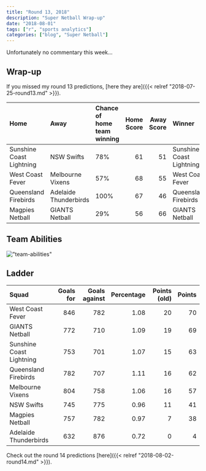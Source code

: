 ```yaml
---
title: "Round 13, 2018"
description: "Super Netball Wrap-up"
date: "2018-08-01"
tags: ["r", "sports analytics"]
categories: ["blog", "Super Netball"]
---
```


<!-- Time-stamp: <2018-08-10 15:53:43 (slane)> -->





Unfortunately no commentary this week...

## Wrap-up

If you missed my round 13 predictions, [here they are]({{< relref "2018-07-25-round13.md" >}}).


|Home                     |Away                  |Chance of home team winning | Home Score| Away Score|Winner                   |
|:------------------------|:---------------------|:---------------------------|----------:|----------:|:------------------------|
|Sunshine Coast Lightning |NSW Swifts            |78%                         |         61|         51|Sunshine Coast Lightning |
|West Coast Fever         |Melbourne Vixens      |57%                         |         68|         55|West Coast Fever         |
|Queensland Firebirds     |Adelaide Thunderbirds |100%                        |         67|         46|Queensland Firebirds     |
|Magpies Netball          |GIANTS Netball        |29%                         |         56|         66|GIANTS Netball           |

## Team Abilities

!["team-abilities"](/sn-assets/round14-2018/abilities.png)

## Ladder


|Squad                    | Goals for| Goals against| Percentage| Points (old)| Points|
|:------------------------|---------:|-------------:|----------:|------------:|------:|
|West Coast Fever         |       846|           782|       1.08|           20|     70|
|GIANTS Netball           |       772|           710|       1.09|           19|     69|
|Sunshine Coast Lightning |       753|           701|       1.07|           15|     63|
|Queensland Firebirds     |       782|           707|       1.11|           16|     62|
|Melbourne Vixens         |       804|           758|       1.06|           16|     57|
|NSW Swifts               |       745|           775|       0.96|           11|     41|
|Magpies Netball          |       757|           782|       0.97|            7|     38|
|Adelaide Thunderbirds    |       632|           876|       0.72|            0|      4|

Check out the round 14 predictions [here]({{< relref "2018-08-02-round14.md" >}}).
